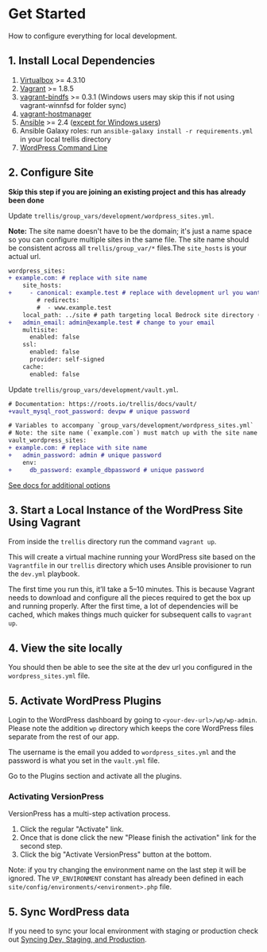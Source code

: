 # Get Started

How to configure everything for local development.

## 1. Install Local Dependencies

1. [Virtualbox](https://www.virtualbox.org/wiki/Downloads) >= 4.3.10
1. [Vagrant](https://www.vagrantup.com/downloads.html) >= 1.8.5
1. [vagrant-bindfs](https://github.com/gael-ian/vagrant-bindfs#installation) >= 0.3.1 (Windows users may skip this if not using vagrant-winnfsd for folder sync)
1. [vagrant-hostmanager](https://github.com/smdahlen/vagrant-hostmanager#installation)
1. [Ansible](http://docs.ansible.com/ansible/intro_installation.html#latest-releases-via-pip) >= 2.4 ([except for Windows users](https://roots.io/trellis/docs/windows/))
1. Ansible Galaxy roles: run `ansible-galaxy install -r requirements.yml` in your local trellis directory
1. [WordPress Command Line](http://wp-cli.org/#installing)

## 2. Configure Site

**Skip this step if you are joining an existing project and this has already been done**

Update `trellis/group_vars/development/wordpress_sites.yml`.

**Note:** The site name doesn't have to be the domain; it's just a name space so you can configure multiple sites in the same file. The site name should be consistent across all `trellis/group_var/*` files.The `site_hosts` is your actual url.

```diff
wordpress_sites:
+ example.com: # replace with site name
    site_hosts:
+     - canonical: example.test # replace with development url you want
        # redirects:
        #  - www.example.test
    local_path: ../site # path targeting local Bedrock site directory (relative to Ansible root)
+   admin_email: admin@example.test # change to your email
    multisite:
      enabled: false
    ssl:
      enabled: false
      provider: self-signed
    cache:
      enabled: false
```

Update `trellis/group_vars/development/vault.yml`.

```diff
# Documentation: https://roots.io/trellis/docs/vault/
+vault_mysql_root_password: devpw # unique password

# Variables to accompany `group_vars/development/wordpress_sites.yml`
# Note: the site name (`example.com`) must match up with the site name in the above file.
vault_wordpress_sites:
+ example.com: # replace with site name
+   admin_password: admin # unique password
    env:
+     db_password: example_dbpassword # unique password
```

[See docs for additional options](https://roots.io/trellis/docs/wordpress-sites/)


## 3. Start a Local Instance of the WordPress Site Using Vagrant

From inside the `trellis` directory run the command `vagrant up`.

This will create a virtual machine running your WordPress site based on the `Vagrantfile` in our `trellis` directory which uses Ansible provisioner to run the `dev.yml` playbook.

The first time you run this, it’ll take a 5–10 minutes. This is because Vagrant needs to download and configure all the pieces required to get the box up and running properly. After the first time, a lot of dependencies will be cached, which makes things much quicker for subsequent calls to `vagrant up`.

## 4. View the site locally

You should then be able to see the site at the dev url you configured in the `wordpress_sites.yml` file.

## 5. Activate WordPress Plugins

Login to the WordPress dashboard by going to `<your-dev-url>/wp/wp-admin`. Please note the addition `wp` directory which keeps the core WordPress files separate from the rest of our app.

The username is the email you added to `wordpress_sites.yml` and the password is what you set in the `vault.yml` file.

Go to the Plugins section and activate all the plugins.

### Activating VersionPress

VersionPress has a multi-step activation process.

1. Click the regular "Activate" link.
1. Once that is done click the new "Please finish the activation" link for the second step.
1. Click the big "Activate VersionPress" button at the bottom.

Note: if you try changing the environment name on the last step it will be ignored. The `VP_ENVIRONMENT` constant has already been defined in each `site/config/environments/<environment>.php` file.

## 5. Sync WordPress data

If you need to sync your local environment with staging or production check out [Syncing Dev, Staging, and Production](syncing_dev_staging_production.md).
